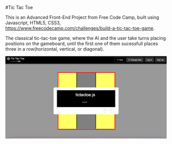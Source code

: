 #Tic Tac Toe

This is an Advanced Front-End Project from Free Code Camp, built using Javascript, HTML5, CSS3, https://www.freecodecamp.com/challenges/build-a-tic-tac-toe-game.

The classical tic-tac-toe game, where the AI and the user take turns placing positions on the gameboard, until the first one of them sucessfull
places three in a row(horizontal, vertical, or diagonal). 

![Tic Tac Toe](https://github.com/odekyc/Front_End/blob/master/Tic_Tac_Toe/tic_tac_toe.png)
